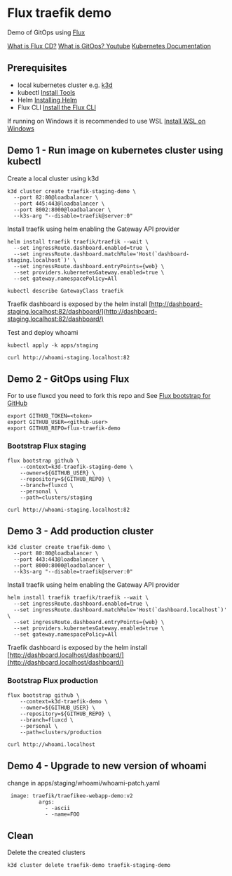 # Flux traefik demo
Demo of GitOps using [Flux](https://fluxcd.io/)

[What is Flux CD?](https://www.cncf.io/blog/2023/09/15/what-is-flux-cd/)
[What is GitOps? Youtube](https://www.youtube.com/watch?v=GlG6Xr2HH1g)
[Kubernetes Documentation](https://kubernetes.io/docs/home/)

## Prerequisites
- local kubernetes cluster e.g. [k3d](https://k3d.io/)
- kubectl [Install Tools](https://kubernetes.io/docs/tasks/tools/)
- Helm [Installing Helm](https://helm.sh/docs/intro/install/)
- Flux CLI [Install the Flux CLI](https://fluxcd.io/flux/installation/)

If running on Windows it is recommended to use WSL [Install WSL on Windows](https://learn.microsoft.com/en-us/windows/wsl/install)

## Demo 1 - Run image on kubernetes cluster using kubectl
Create a local cluster using k3d
```
k3d cluster create traefik-staging-demo \
  --port 82:80@loadbalancer \
  --port 445:443@loadbalancer \
  --port 8002:8000@loadbalancer \
  --k3s-arg "--disable=traefik@server:0"
```

Install traefik using helm enabling the Gateway API provider
```
helm install traefik traefik/traefik --wait \
  --set ingressRoute.dashboard.enabled=true \
  --set ingressRoute.dashboard.matchRule='Host(`dashboard-staging.localhost`)' \
  --set ingressRoute.dashboard.entryPoints={web} \
  --set providers.kubernetesGateway.enabled=true \
  --set gateway.namespacePolicy=All
```

```
kubectl describe GatewayClass traefik
```

Traefik dashboard is exposed by the helm install
[http://dashboard-staging.localhost:82/dashboard/](http://dashboard-staging.localhost:82/dashboard/)

Test and deploy whoami 
```
kubectl apply -k apps/staging
```

```
curl http://whoami-staging.localhost:82
```

## Demo 2 - GitOps using Flux
For to use fluxcd you need to fork this repo and 
See [Flux bootstrap for GitHub](https://fluxcd.io/flux/installation/bootstrap/github/)
```
export GITHUB_TOKEN=<token>
export GITHUB_USER=<github-user>
export GITHUB_REPO=flux-traefik-demo
```

### Bootstrap Flux staging
```
flux bootstrap github \
    --context=k3d-traefik-staging-demo \
    --owner=${GITHUB_USER} \
    --repository=${GITHUB_REPO} \
    --branch=fluxcd \
    --personal \
    --path=clusters/staging
```


```
curl http://whoami-staging.localhost:82
```

## Demo 3 - Add production cluster
```
k3d cluster create traefik-demo \
  --port 80:80@loadbalancer \
  --port 443:443@loadbalancer \
  --port 8000:8000@loadbalancer \
  --k3s-arg "--disable=traefik@server:0"
```

Install traefik using helm enabling the Gateway API provider
```
helm install traefik traefik/traefik --wait \
  --set ingressRoute.dashboard.enabled=true \
  --set ingressRoute.dashboard.matchRule='Host(`dashboard.localhost`)' \
  --set ingressRoute.dashboard.entryPoints={web} \
  --set providers.kubernetesGateway.enabled=true \
  --set gateway.namespacePolicy=All
```

Traefik dashboard is exposed by the helm install
[http://dashboard.localhost/dashboard/](http://dashboard.localhost/dashboard/)

### Bootstrap Flux production
```
flux bootstrap github \
    --context=k3d-traefik-demo \
    --owner=${GITHUB_USER} \
    --repository=${GITHUB_REPO} \
    --branch=fluxcd \
    --personal \
    --path=clusters/production
```


```
curl http://whoami.localhost
```

## Demo 4 - Upgrade to new version of whoami
change in apps/staging/whoami/whoami-patch.yaml
```
 image: traefik/traefikee-webapp-demo:v2
          args:
            - -ascii
            - -name=FOO
```

## Clean
Delete the created clusters
```
k3d cluster delete traefik-demo traefik-staging-demo
```
